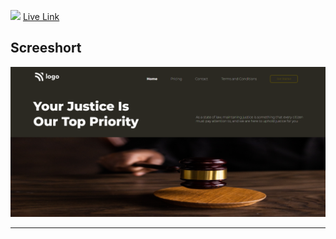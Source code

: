 ![](https://img.shields.io/badge/Project-3-orange)
[Live Link](https://law-home-page-1.netlify.app/)

## Screeshort
![Screeshort](Screenshots/Screenshot%20.png)
   * * *
 